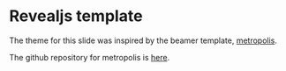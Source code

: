 # Revealjs template

The theme for this slide was inspired by the beamer template, [metropolis](https://ja.overleaf.com/latex/templates/metropolis-beamer-theme/qzyvdhrntfmr).

The github repository for metropolis is [here](https://github.com/matze/mtheme).

